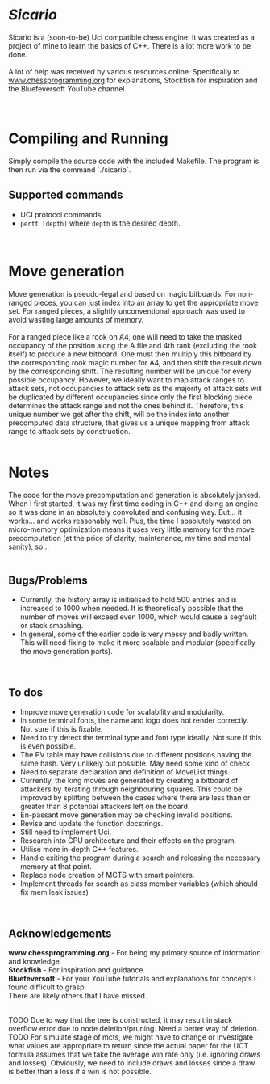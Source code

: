 # <strong><em>Sicario</em></strong>
Sicario is a (soon-to-be) Uci compatible chess engine. It was created as a project of mine to learn the basics of C++.
There is a lot more work to be done.
</br>
</br>
A lot of help was received by various resources online. Specifically to
www.chessprogramming.org for explanations, Stockfish for inspiration and the Bluefeversoft YouTube channel.
</br>
</br>
</br>
<h1>Compiling and Running</h1>
Simply compile the source code with the included Makefile. The program is then run via the command `./sicario`.
<h2>Supported commands</h2>
<ul>
    <li>UCI protocol commands</li>
    <li><code>perft [depth]</code> where <code>depth</code> is the desired depth.</li>
</ul>
</br>
<h1>Move generation</h1>
Move generation is pseudo-legal and based on magic bitboards. For non-ranged pieces, you can just index into an array to get the appropriate move set. For ranged pieces, a slightly unconventional approach was used to avoid wasting large amounts of memory.
</br>
</br>
For a ranged piece like a rook on A4, one will need to take the masked occupancy of the position along the A file and 4th rank (excluding the rook itself) to produce a new bitboard. One must then multiply this bitboard by the corresponding rook magic number for A4, and then shift the result down by the corresponding shift. The resulting number will be unique for every possible occupancy. However, we ideally want to map attack ranges to attack sets, not occupancies to attack sets as the majority of attack sets will be duplicated by different occupancies since only the first blocking piece determines the attack range and not the ones behind it. Therefore, this unique number we get after the shift, will be the index into another precomputed data structure, that gives us a unique mapping from attack range to attack sets by construction.
</br>
</br>
<h1>Notes</h1>
The code for the move precomputation and generation is absolutely janked. When I first started, it was my first time
coding in C++ and doing an engine so it was done in an absolutely convoluted and confusing way. But... it works... and
works reasonably well. Plus, the time I absolutely wasted on micro-memory optimization means it uses very little memory
for the move precomputation (at the price of clarity, maintenance, my time and mental sanity), so...
</br>
</br>
<h2>Bugs/Problems</h2>
<ul>
    <li>Currently, the history array is initialised to hold 500 entries and is increased to 1000 when needed. It is
    theoretically possible that the number of moves will exceed even 1000, which would cause a segfault or stack
    smashing.</li>
    <li>In general, some of the earlier code is very messy and badly written. This will need fixing to make it more
    scalable and modular (specifically the move generation parts).</li>
</ul>
</br>
<H2>To dos</H2>
<ul>
    <li>Improve move generation code for scalability and modularity.</li>
    <li>In some terminal fonts, the name and logo does not render correctly. Not sure if this is fixable.</li>
    <li>Need to try detect the terminal type and font type ideally. Not sure if this is even possible.</li>
    <li>The PV table may have collisions due to different positions having the same hash. Very unlikely but possible.
    May need some kind of check</li>
    <li>Need to separate declaration and definition of MoveList things.</li>
    <li>Currently, the king moves are generated by creating a bitboard of attackers by iterating through neighbouring
    squares. This could be improved by splitting between the cases where there are less than or greater than 8
    potential attackers left on the board.</li>
    <li>En-passant move generation may be checking invalid positions.</li>
    <li>Revise and update the function docstrings.</li>
    <li>Still need to implement Uci.</li>
    <li>Research into CPU architecture and their effects on the program.</li>
    <li>Utilise more in-depth C++ features.</li>
    <li>Handle exiting the program during a search and releasing the necessary memory at that point.</li>
    <li>Replace node creation of MCTS with smart pointers.</li>
    <li>Implement threads for search as class member variables (which should fix mem leak issues)</li>
</ul>
</br>
<H2>Acknowledgements</H2>
<strong>www.chessprogramming.org</strong> - For being my primary source of information and knowledge.</br>
<strong>Stockfish</strong> - For inspiration and guidance.</br>
<strong>Bluefeversoft</strong> - For your YouTube tutorials and explanations for concepts I found difficult to grasp.</br>
There are likely others that I have missed.</br>
</br>

TODO Due to way that the tree is constructed, it may result in stack overflow error due to node deletion/pruning. Need a better way of deletion.
TODO For simulate stage of mcts, we might have to change or investigate what values are appropriate to return since the actual paper
for the UCT formula assumes that we take the average win rate only (i.e. ignoring draws and losses). Obviously, we need to include
draws and losses since a draw is better than a loss if a win is not possible.